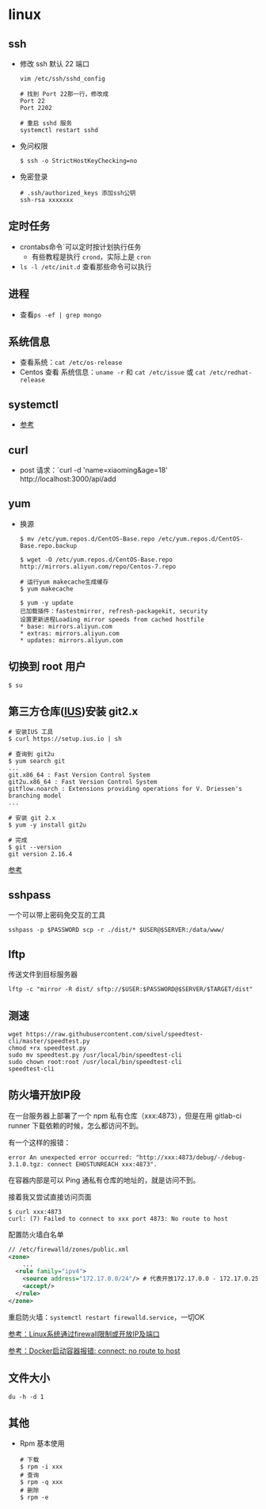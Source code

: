 # linux

## ssh

- 修改 ssh 默认 22 端口

  ```shell
  vim /etc/ssh/sshd_config
  
  # 找到 Port 22那一行，修改成
  Port 22
  Port 2202
  
  # 重启 sshd 服务
  systemctl restart sshd
  ```

- 免问权限

  ```shell
  $ ssh -o StrictHostKeyChecking=no
  ```

- 免密登录

  ```
  # .ssh/authorized_keys 添加ssh公钥
  ssh-rsa xxxxxxx
  ```

  

## 定时任务

- crontabs命令`可以定时按计划执行任务
  - 有些教程是执行 `crond`，实际上是 `cron`
- `ls -l /etc/init.d` 查看那些命令可以执行



## 进程

- 查看`ps -ef | grep mongo`



## 系统信息

- 查看系统：`cat /etc/os-release`
- Centos 查看 系统信息：`uname -r` 和 `cat /etc/issue` 或 `cat /etc/redhat-release` 



## systemctl

- [参考]([http://www.ruanyifeng.com/blog/2016/03/systemd-tutorial-commands.html](http://www.ruanyifeng.com/blog/2016/03/systemd-tutorial-commands.html))



## curl

- post 请求：`curl -d 'name=xiaoming&age=18' http://localhost:3000/api/add



## yum

- 换源

  ```shell
  $ mv /etc/yum.repos.d/CentOS-Base.repo /etc/yum.repos.d/CentOS-Base.repo.backup
  
  $ wget -O /etc/yum.repos.d/CentOS-Base.repo http://mirrors.aliyun.com/repo/Centos-7.repo
  
  # 运行yum makecache生成缓存
  $ yum makecache
  
  $ yum -y update
  已加载插件：fastestmirror, refresh-packagekit, security
  设置更新进程Loading mirror speeds from cached hostfile
  * base: mirrors.aliyun.com
  * extras: mirrors.aliyun.com
  * updates: mirrors.aliyun.com
  ```




## 切换到 root 用户

```shell
$ su
```



## 第三方仓库([IUS](https://ius.io/GettingStarted/))安装 git2.x

```shell
# 安装IUS 工具
$ curl https://setup.ius.io | sh

# 查询到 git2u
$ yum search git
...
git.x86_64 : Fast Version Control System
git2u.x86_64 : Fast Version Control System
gitflow.noarch : Extensions providing operations for V. Driessen's branching model
...

# 安装 git 2.x
$ yum -y install git2u

# 完成
$ git --version
git version 2.16.4
```

[参考](https://blog.csdn.net/caimengyuan/article/details/80634752)



## sshpass

一个可以带上密码免交互的工具

```shell
sshpass -p $PASSWORD scp -r ./dist/* $USER@$SERVER:/data/www/
```



## lftp

传送文件到目标服务器

```shell
lftp -c "mirror -R dist/ sftp://$USER:$PASSWORD@$SERVER/$TARGET/dist"
```



## 测速

```shell
wget https://raw.githubusercontent.com/sivel/speedtest-cli/master/speedtest.py
chmod +rx speedtest.py
sudo mv speedtest.py /usr/local/bin/speedtest-cli
sudo chown root:root /usr/local/bin/speedtest-cli
speedtest-cli
```



## 防火墙开放IP段

在一台服务器上部署了一个 npm 私有仓库（xxx:4873），但是在用 gitlab-ci runner 下载依赖的时候，怎么都访问不到。

有一个这样的报错：

```
error An unexpected error occurred: "http://xxx:4873/debug/-/debug-3.1.0.tgz: connect EHOSTUNREACH xxx:4873".
```

在容器内部是可以 Ping 通私有仓库的地址的，就是访问不到。

接着我又尝试直接访问页面

```
$ curl xxx:4873
curl: (7) Failed to connect to xxx port 4873: No route to host
```

配置防火墙白名单

```xml
// /etc/firewalld/zones/public.xml
<zone>
	...
  <rule family="ipv4">
    <source address="172.17.0.0/24"/> # 代表开放172.17.0.0 - 172.17.0.255
    <accept/>
  </rule>
</zone>
```

重启防火墙：`systemctl restart firewalld.service`，一切OK

[参考：Linux系统通过firewall限制或开放IP及端口](https://blog.csdn.net/ywd1992/article/details/80401630)

[参考：Docker启动容器报错: connect: no route to host](https://blog.csdn.net/bacteriumX/article/details/83589126)

## 文件大小

`du -h -d 1`

## 其他

- Rpm 基本使用

  ```shell
  # 下载
  $ rpm -i xxx
  # 查询
  $ rpm -q xxx
  # 删除
  $ rpm -e
  ```

  